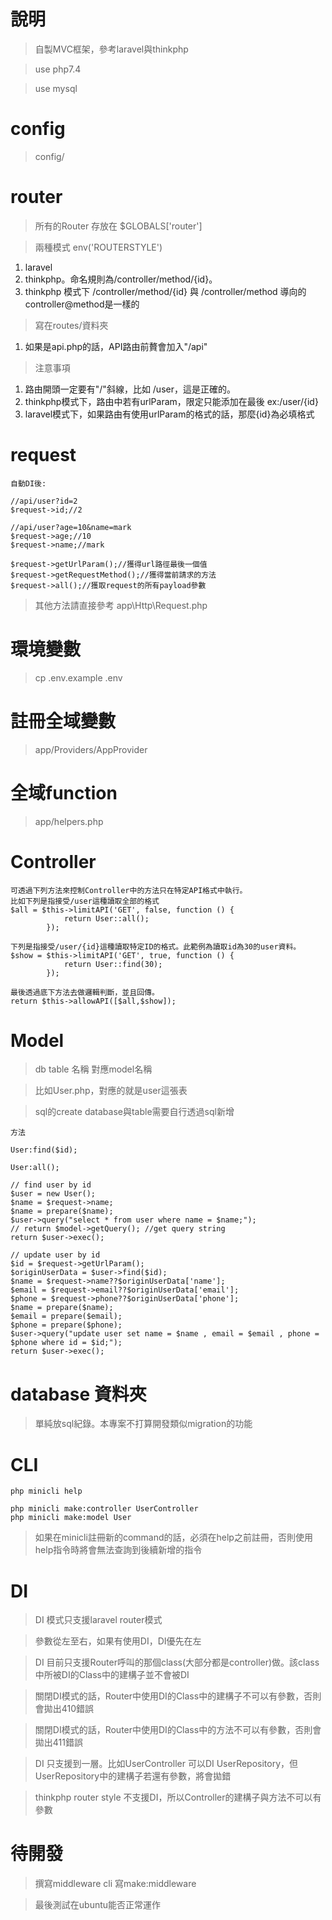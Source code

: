 # 說明
> 自製MVC框架，參考laravel與thinkphp

> use php7.4

> use mysql

# config
> config/

# router
> 所有的Router 存放在 $GLOBALS['router']

> 兩種模式 env('ROUTERSTYLE')
1. laravel
2. thinkphp。命名規則為/controller/method/{id}。
3. thinkphp 模式下 /controller/method/{id} 與 /controller/method 導向的controller@method是一樣的

> 寫在routes/資料夾
1. 如果是api.php的話，API路由前贅會加入"/api"

> 注意事項
1. 路由開頭一定要有"/"斜線，比如 /user，這是正確的。
2. thinkphp模式下，路由中若有urlParam，限定只能添加在最後 ex:/user/{id}
3. laravel模式下，如果路由有使用urlParam的格式的話，那麼{id}為必填格式

# request
```
自動DI後:

//api/user?id=2
$request->id;//2

//api/user?age=10&name=mark
$request->age;//10
$request->name;//mark

$request->getUrlParam();//獲得url路徑最後一個值
$request->getRequestMethod();//獲得當前請求的方法
$request->all();//獲取request的所有payload參數

```
> 其他方法請直接參考 app\Http\Request.php

# 環境變數
> cp .env.example .env

# 註冊全域變數
> app/Providers/AppProvider

# 全域function
> app/helpers.php

# Controller
```
可透過下列方法來控制Controller中的方法只在特定API格式中執行。
比如下列是指接受/user這種讀取全部的格式
$all = $this->limitAPI('GET', false, function () {
            return User::all();
        });

下列是指接受/user/{id}這種讀取特定ID的格式。此範例為讀取id為30的user資料。
$show = $this->limitAPI('GET', true, function () {
            return User::find(30);
        });     

最後透過底下方法去做邏輯判斷，並且回傳。
return $this->allowAPI([$all,$show]);        
```

# Model
> db table 名稱 對應model名稱

> 比如User.php，對應的就是user這張表

> sql的create database與table需要自行透過sql新增

```
方法

User:find($id);

User:all();

// find user by id 
$user = new User();
$name = $request->name;
$name = prepare($name);
$user->query("select * from user where name = $name;");
// return $model->getQuery(); //get query string
return $user->exec();

// update user by id
$id = $request->getUrlParam();
$originUserData = $user->find($id);
$name = $request->name??$originUserData['name'];
$email = $request->email??$originUserData['email'];
$phone = $request->phone??$originUserData['phone'];
$name = prepare($name);
$email = prepare($email);
$phone = prepare($phone);
$user->query("update user set name = $name , email = $email , phone = $phone where id = $id;");
return $user->exec();

```
# database 資料夾
> 單純放sql紀錄。本專案不打算開發類似migration的功能

# CLI
```
php minicli help

php minicli make:controller UserController
php minicli make:model User
``` 
> 如果在minicli註冊新的command的話，必須在help之前註冊，否則使用help指令時將會無法查詢到後續新增的指令

# DI 
> DI 模式只支援laravel router模式

> 參數從左至右，如果有使用DI，DI優先在左

> DI 目前只支援Router呼叫的那個class(大部分都是controller)做。該class中所被DI的Class中的建構子並不會被DI

> 關閉DI模式的話，Router中使用DI的Class中的建構子不可以有參數，否則會拋出410錯誤

> 關閉DI模式的話，Router中使用DI的Class中的方法不可以有參數，否則會拋出411錯誤

> DI 只支援到一層。比如UserController 可以DI UserRepository，但UserRepository中的建構子若還有參數，將會拋錯

> thinkphp router style 不支援DI，所以Controller的建構子與方法不可以有參數

# 待開發

> 撰寫middleware
> cli 寫make:middleware

> 最後測試在ubuntu能否正常運作